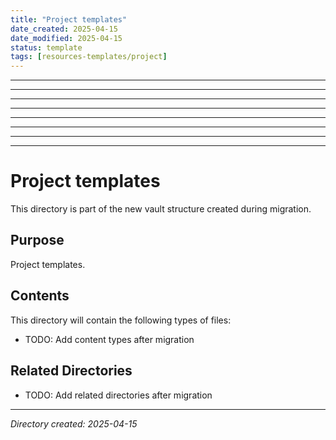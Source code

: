 ```yaml
---
title: "Project templates"
date_created: 2025-04-15
date_modified: 2025-04-15
status: template
tags: [resources-templates/project]
---
```


---

---

---

---

---

---

---

---

# Project templates

This directory is part of the new vault structure created during migration.

## Purpose

Project templates.

## Contents

This directory will contain the following types of files:

- TODO: Add content types after migration

## Related Directories

- TODO: Add related directories after migration

---

*Directory created: 2025-04-15*
